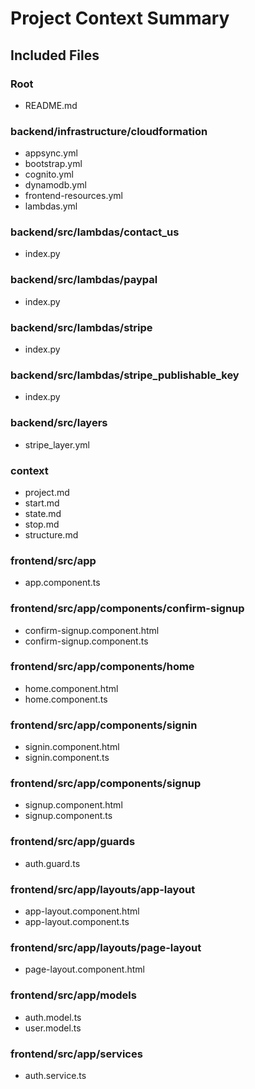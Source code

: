 # Project Context Summary

## Included Files


### Root
- README.md

### backend/infrastructure/cloudformation
- appsync.yml
- bootstrap.yml
- cognito.yml
- dynamodb.yml
- frontend-resources.yml
- lambdas.yml

### backend/src/lambdas/contact_us
- index.py

### backend/src/lambdas/paypal
- index.py

### backend/src/lambdas/stripe
- index.py

### backend/src/lambdas/stripe_publishable_key
- index.py

### backend/src/layers
- stripe_layer.yml

### context
- project.md
- start.md
- state.md
- stop.md
- structure.md

### frontend/src/app
- app.component.ts

### frontend/src/app/components/confirm-signup
- confirm-signup.component.html
- confirm-signup.component.ts

### frontend/src/app/components/home
- home.component.html
- home.component.ts

### frontend/src/app/components/signin
- signin.component.html
- signin.component.ts

### frontend/src/app/components/signup
- signup.component.html
- signup.component.ts

### frontend/src/app/guards
- auth.guard.ts

### frontend/src/app/layouts/app-layout
- app-layout.component.html
- app-layout.component.ts

### frontend/src/app/layouts/page-layout
- page-layout.component.html

### frontend/src/app/models
- auth.model.ts
- user.model.ts

### frontend/src/app/services
- auth.service.ts

